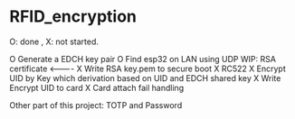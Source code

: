 ﻿# RFID_encryption
O: done , X: not started.

O Generate a EDCH key pair 
O Find esp32 on LAN using UDP
WIP: RSA certificate <----
X Write RSA key.pem to secure boot
X RC522
X Encrypt UID by Key which derivation based on UID and EDCH shared key
X Write Encrypt UID to card
X Card attach fail handling

Other part of this project: TOTP and Password
